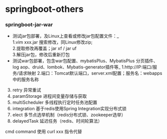 # springboot-others

### springboot-jar-war
- 测试jar包部署，及Linux上查看或修改jar包配置文件：_  
  1.vim xxx.jar 搜索修改，同Linux修改zip;  
  2.提取修改再覆盖；jar xf / jar uf  
  3.解压jar包，修改后重新打包
- 测试war包部署，包含war包配置、mybatisPlus、MybatisPlus 分页插件、log aop、druid、lombok、Mybatis-generator插件等_
  1.http://IP:端口/服务/请求映射
  2.端口：Tomcat默认端口，server.xml配置；服务名：webapps中的服务名称


3. retry 异常重试
4. paramStorage 进程间变量存储与获取
5. multiScheduler 多线程执行定时任务池配置
6. integration 基于redis使用Spring Integration实现分布式锁
7. elect 多节点选举机制（redis分布式锁、zookeeper选举）
8. delayedTask 延迟任务（redis、时间轮算法）


cmd command  使用 curl xxx 指令代替
